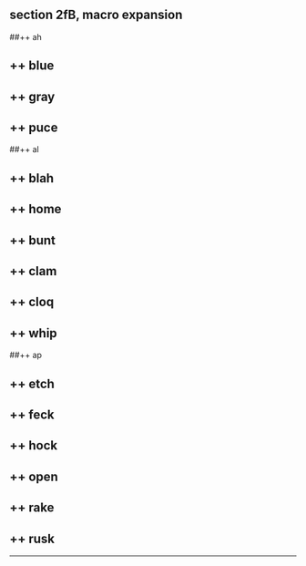 section 2fB, macro expansion
---

##++  ah
##  ++  blue
##  ++  gray
##  ++  puce
##++  al
##  ++  blah
##  ++  home
##  ++  bunt
##  ++  clam
##  ++  cloq
##  ++  whip
##++  ap
##  ++  etch
##  ++  feck
##  ++  hock
##  ++  open
##  ++  rake
##  ++  rusk

---

